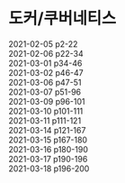 # 도커/쿠버네티스

2021-02-05 p2-22  
2021-02-06 p22-34  
2021-03-01 p34-46  
2021-03-02 p46-47  
2021-03-06 p47-51  
2021-03-07 p51-96  
2021-03-09 p96-101   
2021-03-10 p101-111   
2021-03-11 p111-121   
2021-03-14 p121-167  
2021-03-15 p167-180  
2021-03-16 p180-190  
2021-03-17 p190-196  
2021-03-18 p196-200   
